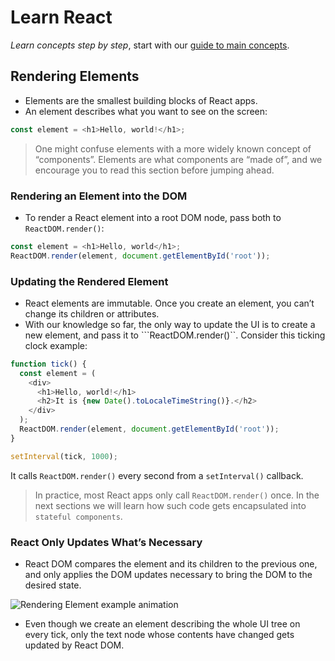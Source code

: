 # Learn React


*Learn concepts step by step*, start with our [guide to main concepts](https://reactjs.org/docs/getting-started.html#learn-react).

## Rendering Elements

* Elements are the smallest building blocks of React apps.
* An element describes what you want to see on the screen:
```javascript
const element = <h1>Hello, world!</h1>;
```
>One might confuse elements with a more widely known concept of “components”.  Elements are what components are “made of”, and we encourage you to read this section before jumping ahead.


### Rendering an Element into the DOM
* To render a React element into a root DOM node, pass both to ```ReactDOM.render()```:

```javascript
const element = <h1>Hello, world</h1>;
ReactDOM.render(element, document.getElementById('root'));
```

### Updating the Rendered Element
* React elements are immutable. Once you create an element, you can’t change its children or attributes.
* With our knowledge so far, the only way to update the UI is to create a new element, and pass it to ```ReactDOM.render()``.
Consider this ticking clock example:
```javascript
function tick() {
  const element = (
    <div>
      <h1>Hello, world!</h1>
      <h2>It is {new Date().toLocaleTimeString()}.</h2>
    </div>
  );
  ReactDOM.render(element, document.getElementById('root'));
}

setInterval(tick, 1000);
```
It calls ```ReactDOM.render()``` every second from a ```setInterval()``` callback.

>In practice, most React apps only call ```ReactDOM.render()``` once. In the next sections we will learn how such code gets encapsulated into ```stateful components```.

### React Only Updates What’s Necessary

* React DOM compares the element and its children to the previous one, and only applies the DOM updates necessary to bring the DOM to the desired state.

![Rendering Element example animation](https://reactjs.org/c158617ed7cc0eac8f58330e49e48224/granular-dom-updates.gif "ticking clock element")

* Even though we create an element describing the whole UI tree on every tick, only the text node whose contents have changed gets updated by React DOM.
